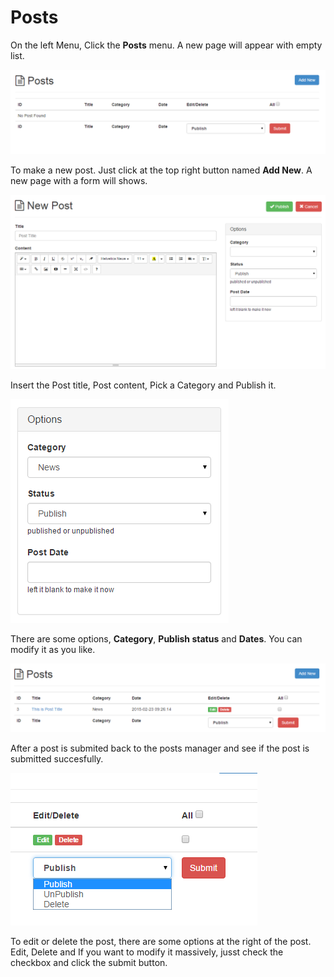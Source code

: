 # Posts

On the left Menu, Click the **Posts** menu. A new page will appear with empty list. 

![Posts Manager](../img/posts-manager.png)

To make a new post. Just click at the top right button named **Add New**. A new page with a form will shows. 

![Posts Form](../img/posts-form.png)

Insert the Post title, Post content, Pick a Category and Publish it. 

![Posts Options](../img/posts-options.png)

There are some options, **Category**, **Publish status** and **Dates**. You can modify it as you like.

![Posts New](../img/posts-new.png)

After a post is submited back to the posts manager and see if the post is submitted succesfully. 


![Posts List Options](../img/posts-list-options.png)

To edit or delete the post, there are some options at the right of the post. Edit, Delete and If you want to modify it massively, jusst check the checkbox and click the submit button. 

